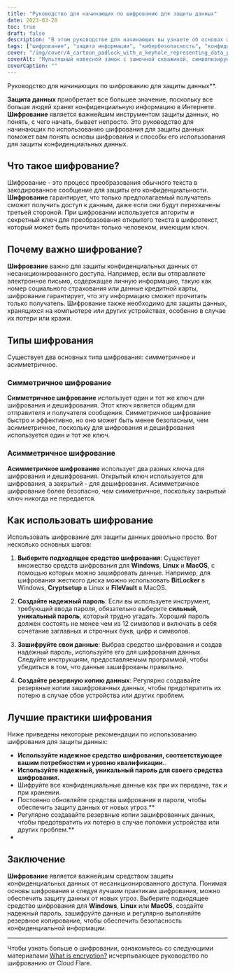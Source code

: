 ```yaml
---
title: "Руководство для начинающих по шифрованию для защиты данных"
date: 2023-03-20
toc: true
draft: false
description: "В этом руководстве для начинающих вы узнаете об основах шифрования и о том, как использовать его для защиты конфиденциальных данных."
tags: ["шифрование", "защита информации", "кибербезопасность", "конфиденциальность", "технология", "безопасность в Интернете", "симметричное шифрование", "асимметричное шифрование", "безопасность", "конфиденциальность в интернете", "криптография", "обмен зашифрованными сообщениями", "цифровая безопасность", "конфиденциальность данных", "зашифрованные данные", "программное обеспечение для шифрования", "шифрование данных", "компьютерная безопасность", "безопасность сети", "защита паролем"]
cover: "/img/cover/A_cartoon_padlock_with_a_keyhole_representing_data_protection.png"
coverAlt: "Мультяшный навесной замок с замочной скважиной, символизирующий защиту данных с помощью шифрования."
coverCaption: ""
---
```

 Руководство для начинающих по шифрованию для защиты данных**.

**Защита данных** приобретает все большее значение, поскольку все больше людей хранят конфиденциальную информацию в Интернете. **Шифрование** является важнейшим инструментом защиты данных, но понять, с чего начать, бывает непросто. Это руководство для начинающих по использованию шифрования для защиты данных поможет вам понять основы шифрования и способы его использования для защиты конфиденциальных данных.

## Что такое шифрование?

Шифрование - это процесс преобразования обычного текста в закодированное сообщение для защиты его конфиденциальности. **Шифрование** гарантирует, что только предполагаемый получатель сможет получить доступ к данным, даже если они будут перехвачены третьей стороной. При шифровании используется алгоритм и секретный ключ для преобразования открытого текста в шифротекст, который может быть прочитан только человеком, имеющим ключ.

## Почему важно шифрование?

**Шифрование** важно для защиты конфиденциальных данных от несанкционированного доступа. Например, если вы отправляете электронное письмо, содержащее личную информацию, такую как номер социального страхования или данные кредитной карты, шифрование гарантирует, что эту информацию сможет прочитать только получатель. Шифрование также необходимо для защиты данных, хранящихся на компьютере или других устройствах, особенно в случае их потери или кражи.

## Типы шифрования

Существует два основных типа шифрования: симметричное и асимметричное.

### Симметричное шифрование

**Симметричное шифрование** использует один и тот же ключ для шифрования и дешифрования. Этот ключ является общим для отправителя и получателя сообщения. Симметричное шифрование быстро и эффективно, но оно может быть менее безопасным, чем асимметричное, поскольку для шифрования и дешифрования используется один и тот же ключ.

### Асимметричное шифрование

**Асимметричное шифрование** использует два разных ключа для шифрования и дешифрования. Открытый ключ используется для шифрования, а закрытый - для дешифрования. Асимметричное шифрование более безопасно, чем симметричное, поскольку закрытый ключ никогда не передается.

## Как использовать шифрование

Использовать шифрование для защиты данных довольно просто. Вот несколько основных шагов:

1. **Выберите подходящее средство шифрования**: Существует множество средств шифрования для **Windows**, **Linux** и **MacOS**, с помощью которых можно зашифровать данные. Например, для шифрования жесткого диска можно использовать **BitLocker** в Windows, **Cryptsetup** в Linux и **FileVault** в MacOS.

2. **Создайте надежный пароль**: Если вы используете инструмент, требующий ввода пароля, обязательно выберите **сильный, уникальный пароль**, который трудно угадать. Хороший пароль должен состоять не менее чем из 12 символов и включать в себя сочетание заглавных и строчных букв, цифр и символов.

3. **Зашифруйте свои данные**: Выбрав средство шифрования и создав надежный пароль, используйте его для шифрования данных. Следуйте инструкциям, предоставляемым программой, чтобы убедиться в том, что данные зашифрованы правильно.

4. **Создайте резервную копию данных**: Регулярно создавайте резервные копии зашифрованных данных, чтобы предотвратить их потерю в случае сбоя устройства или других проблем.

## Лучшие практики шифрования

Ниже приведены некоторые рекомендации по использованию шифрования для защиты данных:

- **Используйте надежное средство шифрования, соответствующее вашим потребностям и уровню квалификации.**.
- **Используйте надежный, уникальный пароль для своего средства шифрования.**
- Шифруйте все конфиденциальные данные как при их передаче, так и при хранении.
- Постоянно обновляйте средства шифрования и пароли, чтобы обеспечить защиту данных от новых угроз.**
- Регулярно создавайте резервные копии зашифрованных данных, чтобы предотвратить их потерю в случае поломки устройства или других проблем.**
-
## Заключение

**Шифрование** является важнейшим средством защиты конфиденциальных данных от несанкционированного доступа. Понимая основы шифрования и следуя лучшим практикам шифрования, можно обеспечить защиту данных от новых угроз. Выберите подходящее средство шифрования для **Windows**, **Linux** или **MacOS**, создайте надежный пароль, зашифруйте данные и регулярно выполняйте резервное копирование, чтобы обеспечить безопасность конфиденциальной информации.

______

Чтобы узнать больше о шифровании, ознакомьтесь со следующими материалами [What is encryption?](https://www.cloudflare.com/learning/ssl/what-is-encryption/) исчерпывающее руководство по шифрованию от Cloud Flare.
